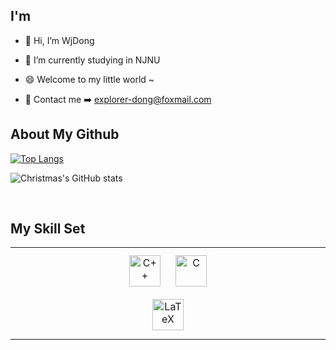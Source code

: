 ## I'm    

- 👋 Hi, I’m WjDong
 
- 🔭 I’m currently studying in NJNU

- 😄 Welcome to my little world ~

- 📧 Contact me ➡️ explorer-dong@foxmail.com


## About My Github


[![Top Langs](https://github-readme-stats.vercel.app/api/top-langs/?username=Explorer-Dong)](https://github.com/Christmas/github-readme-stats)

![Christmas's GitHub stats](https://github-readme-stats.vercel.app/api?username=Explorer-Dong&show_icons=true&theme=tokyonight) 
 
<br/>  

## My Skill Set  
<table><tr><td valign="top" width="33%">

</td><td valign="top" width="33%">

<div align="center">  
<a href="https://www.cplusplus.com/" target="_blank"><img style="margin: 10px" src="https://profilinator.rishav.dev/skills-assets/cplusplus-original.svg" alt="C++" height="50" /></a>  
<a href="https://www.cprogramming.com/" target="_blank"><img style="margin: 10px" src="https://profilinator.rishav.dev/skills-assets/c-original.svg" alt="C" height="50" /></a>  
<a href="https://www.latex-project.org/" target="_blank"><img style="margin: 10px" src="https://profilinator.rishav.dev/skills-assets/latex.png" alt="LaTeX" height="50" /></a>  
</div>

</td><td valign="top" width="33%">

</td></tr></table>  

<br/>  
